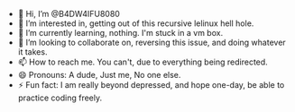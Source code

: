 - 👋 Hi, I’m @B4DW4IFU8080
- 👀 I’m interested in, getting out of this recursive lelinux hell hole.
- 🌱 I’m currently learning, nothing. I'm stuck in a vm box.
- 💞️ I’m looking to collaborate on, reversing this issue, and doing whatever it takes.
- 📫 How to reach me. You can't, due to everything being redirected.
- 😄 Pronouns: A dude, Just me, No one else.
- ⚡ Fun fact: I am really beyond depressed, and hope one-day, be able to practice coding freely.
<!---
B4DW4IFU8080/B4DW4IFU8080 is a ✨ special ✨ repository because its `README.md` (this file) appears on your GitHub profile.
You can click the Preview link to take a look at your changes.
--->
